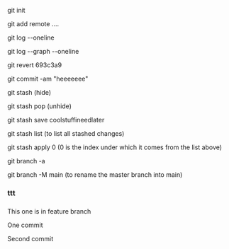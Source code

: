 git init

git add remote ....

git log --oneline

git log --graph --oneline

git revert 693c3a9

git commit -am "heeeeeee"

git stash (hide)

git stash pop (unhide)

git stash save coolstuffineedlater

git stash list (to list all stashed changes)

git stash apply 0 (0 is the index under which it comes from the list above)

git branch -a

git branch -M main (to rename the master branch into main)

### ttt

#####

This one is in feature branch

One commit

Second commit
